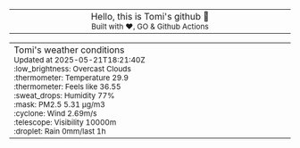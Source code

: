 
<div align="center">
<table>
<tbody>
<td align="center">
<img width="2000" height="0"><br>
Hello, this is Tomi's github 👋<br>
<sup>Built with ❤️, GO & Github Actions</sup><br>
<img width="2000" height="0">
</td>
</tbody>
</table>
</div>
<table>
<tbody>
<td align="left">
<img width="2000" height="0"><br>
Tomi's weather conditions<br>
<sup>Updated at 2025-05-21T18:21:40Z</sup><br>
<sup>:low_brightness: Overcast Clouds</sup><br>
<sup>:thermometer: Temperature 29.9 </sup><br>
<sup>:thermometer: Feels like 36.55</sup><br>
<sup>:sweat_drops: Humidity 77%</sup><br>
<sup>:mask: PM2.5 5.31 μg/m3</sup><br>
<sup>:cyclone: Wind 2.69m/s </sup><br>
<sup>:telescope: Visibility 10000m </sup><br>
<sup>:droplet: Rain 0mm/last 1h </sup><br>
<img width="2000" height="0">
</td>
<td align="left">
<img width="2000" height="0"><br>
<br>
<img width="2000" height="0">
</td>
</tbody>
</table>
</div>
    